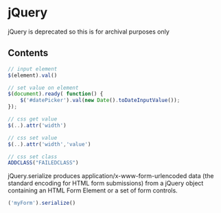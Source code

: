 # jQuery

jQuery is deprecated so this is for archival purposes only

## Contents

```js
// input element
$(element).val()

// set value on element
$(document).ready( function() {
    $('#datePicker').val(new Date().toDateInputValue());
});​

// css get value
$(..).attr('width')

// css set value
$(..).attr('width','value')

// css set class
ADDCLASS("FAILEDCLASS")
```

jQuery.serialize produces application/x-www-form-urlencoded data (the standard encoding for HTML form submissions) from a jQuery object containing an HTML Form Element or a set of form controls.

```js
('myForm').serialize()
```